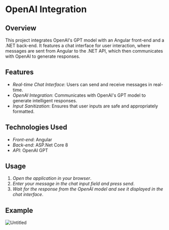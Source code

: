 # OpenAI Integration

## Overview
This project integrates OpenAI's GPT model with an Angular front-end and a .NET back-end. It features a chat interface for user interaction, where messages are sent from Angular to the .NET API, which then communicates with OpenAI to generate responses.

## Features
- *Real-time Chat Interface*: Users can send and receive messages in real-time.
- *OpenAI Integration*: Communicates with OpenAI's GPT model to generate intelligent responses.
- *Input Sanitization*: Ensures that user inputs are safe and appropriately formatted.

## Technologies Used
- *Front-end*: Angular
- *Back-end*: ASP.Net Core 8
- *API*: OpenAI GPT

## Usage
1. *Open the application in your browser*.
2. *Enter your message in the chat input field and press send*.
3. *Wait for the response from the OpenAI model and see it displayed in the chat interface*.
## Example
![Untitled](https://github.com/Hamzeh-ata/OpenAi-Integration/assets/89325220/f49e13c5-3314-446e-955e-89bf3afbcb15)
